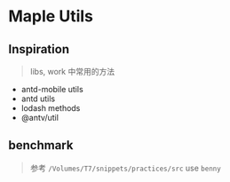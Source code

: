 # Maple Utils

## Inspiration

> libs, work 中常用的方法

- antd-mobile utils
- antd utils
- lodash methods
- @antv/util

## benchmark

> 参考 `/Volumes/T7/snippets/practices/src`
> use `benny`
